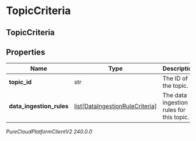 # TopicCriteria

## TopicCriteria

## Properties

|Name | Type | Description | Notes|
|------------ | ------------- | ------------- | -------------|
| **topic_id** | str | The ID of the topic. | |
| **data_ingestion_rules** | [list[DataIngestionRuleCriteria]](DataIngestionRuleCriteria) | The data ingestion rules for this topic. | |



_PureCloudPlatformClientV2 240.0.0_
